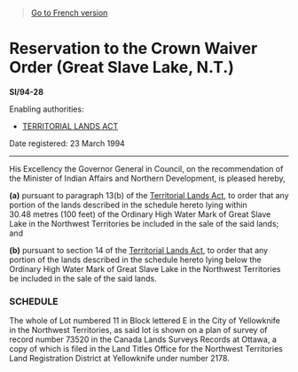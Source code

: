 > [Go to French version](/fr/Règlements/Textes%20réglementaires/94/28.md)

# Reservation to the Crown Waiver Order (Great Slave Lake, N.T.)

**SI/94-28**

Enabling authorities: 
- [TERRITORIAL LANDS ACT](/en/Acts/Revised%20Statutes%20of%20Canada/T/T-7.md)

Date registered: 23 March 1994

----------

His Excellency the Governor General in Council, on the recommendation of the Minister of Indian Affairs and Northern Development, is pleased hereby,

**(a)** pursuant to paragraph 13(b) of the [Territorial Lands Act](/en/Acts/Revised%20Statutes%20of%20Canada/T/T-7.md), to order that any portion of the lands described in the schedule hereto lying within 30.48 metres (100 feet) of the Ordinary High Water Mark of Great Slave Lake in the Northwest Territories be included in the sale of the said lands; and



**(b)** pursuant to section 14 of the [Territorial Lands Act](/en/Acts/Revised%20Statutes%20of%20Canada/T/T-7.md), to order that any portion of the lands described in the schedule hereto lying below the Ordinary High Water Mark of Great Slave Lake in the Northwest Territories be included in the sale of the said lands.






### **SCHEDULE** 
The whole of Lot numbered 11 in Block lettered E in the City of Yellowknife in the Northwest Territories, as said lot is shown on a plan of survey of record number 73520 in the Canada Lands Surveys Records at Ottawa, a copy of which is filed in the Land Titles Office for the Northwest Territories Land Registration District at Yellowknife under number 2178.



